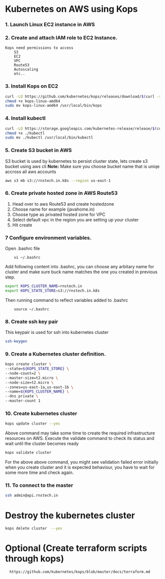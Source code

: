# Kubernetes on AWS using Kops

### 1. Launch Linux EC2 instance in AWS
### 2. Create and attach IAM role to EC2 Instance.
	Kops need permissions to access
		S3
		EC2
		VPC
		Route53
		Autoscaling
		etc..
### 3. Install Kops on EC2
```sh
curl -LO https://github.com/kubernetes/kops/releases/download/$(curl -s https://api.github.com/repos/kubernetes/kops/releases/latest | grep tag_name | cut -d '"' -f 4)/kops-linux-amd64
chmod +x kops-linux-amd64
sudo mv kops-linux-amd64 /usr/local/bin/kops
```

### 4. Install kubectl
```sh
curl -LO https://storage.googleapis.com/kubernetes-release/release/$(curl -s https://storage.googleapis.com/kubernetes-release/release/stable.txt)/bin/linux/amd64/kubectl
chmod +x ./kubectl
sudo mv ./kubectl /usr/local/bin/kubectl
```
### 5. Create S3 bucket in AWS
S3 bucket is used by kubernetes to persist cluster state, lets create s3 bucket using aws cli
**Note:**  Make sure you choose bucket name that is uniqe accross all aws accounts

```sh
aws s3 mb s3://rnstech.in.k8s --region us-east-1
```
### 6. Create private hosted zone in AWS Route53
 1. Head over to aws Route53 and create hostedzone
 2. Choose name for example (javahome.in)
 3. Choose type as privated hosted zone for VPC
 4. Select default vpc in the region you are setting up your cluster
 5. Hit create

### 7 Configure environment variables.
Open .bashrc file 
```
	vi ~/.bashrc
```
Add following content into .bashrc, you can choose any arbitary name for cluster and make sure buck name matches the one you created in previous step.

```sh
export KOPS_CLUSTER_NAME=rnstech.in
export KOPS_STATE_STORE=s3://rnstech.in.k8s
```
Then running command to reflect variables added to .bashrc
```
	source ~/.bashrc
```
### 8. Create ssh key pair
This keypair is used for ssh into kubernetes cluster

```sh
ssh-keygen
```

### 9. Create a Kubernetes cluster definition.
```sh
kops create cluster \
--state=${KOPS_STATE_STORE} \
--node-count=2 \
--master-size=t2.micro \
--node-size=t2.micro \
--zones=us-east-1a,us-east-1b \
--name=${KOPS_CLUSTER_NAME} \
--dns private \
--master-count 1
```

### 10. Create kubernetes cluster

```sh
kops update cluster --yes
```
Above command may take some time to create the required infrastructure resources on AWS. Execute the validate command to check its status and wait until the cluster becomes ready

```sh
kops validate cluster
```
For the above above command, you might see validation failed error initially when you create cluster and it is expected behaviour, you have to wait for some more time and check again.

### 11. To connect to the master
```sh
ssh admin@api.rnstech.in
```
# Destroy the kubernetes cluster
```sh
kops delete cluster  --yes
```

# Optional (Create terraform scripts through kops)

```
  https://github.com/kubernetes/kops/blob/master/docs/terraform.md

```
